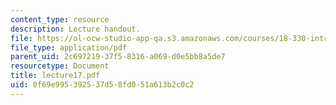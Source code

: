 ```yaml
---
content_type: resource
description: Lecture handout.
file: https://ol-ocw-studio-app-qa.s3.amazonaws.com/courses/18-330-introduction-to-numerical-analysis-spring-2004/0f69e995392537d58fd051a613b2c0c2_lecture17.pdf
file_type: application/pdf
parent_uid: 2c697219-37f5-8316-a069-d0e5bb8a5de7
resourcetype: Document
title: lecture17.pdf
uid: 0f69e995-3925-37d5-8fd0-51a613b2c0c2
---
```

